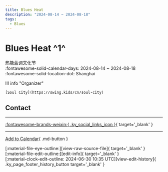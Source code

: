 ```yaml
---
title: Blues Heat
description: "2024-08-14 ~ 2024-08-18"
tags:
  - Blues
---
```


# Blues Heat ^1^

热能蓝调文化节  
:fontawesome-solid-calendar-days: 2024-08-14 ~ 2024-08-18  
:fontawesome-solid-location-dot: Shanghai  

!!! info "Organizer"

    [Soul City](https://swing.kids/cn/soul-city)  

## Contact


---

 [:fontawesome-brands-weixin:{ .ky_social_links_icon }](https://mp.weixin.qq.com/s/hJvsBTl0WoJJ9I_zVtCZBg){ target='_blank' }

---

[Add to Calendar](https://swing.news/ics/en/2024/cn/blues-heat-2024.ics){ .md-button }

<div class="ky_page_footer" markdown>
<div class="ky_page_footer_trailing" markdown="span">
[:material-file-eye-outline:][view-raw-source-file]{ target='_blank' }
[:material-file-edit-outline:][edit-info]{ target='_blank' }
</div>
<div class="ky_page_footer_leading" markdown="span">
[:material-clock-edit-outline: 2024-06-30 10:35 UTC][view-edit-history]{ .ky_page_footer_history_button target='_blank' }
</div>
</div>

[view-raw-source-file]: https://github.com/swingdance/events/blob/main/2024/cn/blues-heat-2024.json "View Raw Source File"
[edit-info]: https://github.com/swingdance/events/issues/new?assignees=&labels=update+event&projects=&template=03-update_entity.yml&title=%5B2024%2Fcn%5D%20Blues%20Heat&region=cn&year=2024&id=blues-heat-2024&name=Blues%20Heat&org_id=soul-city "Edit Info"

[view-edit-history]: https://github.com/swingdance/events/commits/main/2024/cn/blues-heat-2024.json "View Edit History"
